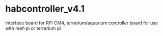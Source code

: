 # habcontroller_v4.1
interface board for RPi CM4, terrarium/aquarium controller board for use with reef-pi or terrarium pi
